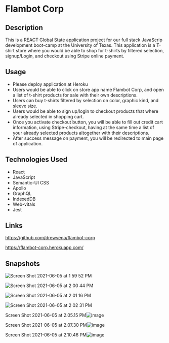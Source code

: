 # Flambot Corp

## Description

This is a REACT Global State application project for our full stack JavaScrip development boot-camp at the University of Texas. This application is a T-shirt store where you would be able to shop for t-shirts by filtered selection, signup/Login, and checkout using Stripe online payment.

## Usage

* Please deploy application at Heroku
* Users would be able to click on store app name Flambot Corp, and open a list of t-shirt products for sale with their own descriptions.
* Users can buy t-shirts filtered by selection on color, graphic kind, and sleeve size.
* Users would be able to sign up/login to checkout products that where already selected in shopping cart. 
* Once you activate checkout button, you will be able to fill out credit cart information, using Stripe-checkout, having at the same time a list of your already selected products altogether with their descriptions.
* After success message on payment, you will be redirected to main page of application.

## Technologies Used

* React
* JavaScript
* Semantic-UI CSS
* Apollo
* GraphQL
* IndexedDB
* Web-vitals
* Jest

## Links

https://github.com/drewvena/flambot-corp

https://flambot-corp.herokuapp.com/

## Snapshots

![Screen Shot 2021-06-05 at 1 59 52 PM](https://user-images.githubusercontent.com/69886471/120904381-ab8fbe00-c611-11eb-86d9-97ebb506a933.png)

![Screen Shot 2021-06-05 at 2 00 44 PM](https://user-images.githubusercontent.com/69886471/120904390-b6e2e980-c611-11eb-9167-457f9db7a67e.png)

![Screen Shot 2021-06-05 at 2 01 16 PM](https://user-images.githubusercontent.com/69886471/120904401-c19d7e80-c611-11eb-9ac3-618cc22ab97d.png)

![Screen Shot 2021-06-05 at 2 02 31 PM](https://user-images.githubusercontent.com/69886471/120904405-c82bf600-c611-11eb-8324-4e2bc6f98983.png)

Screen Shot 2021-06-05 at 2.05.15 PM![image](https://user-images.githubusercontent.com/69886471/120904419-d843d580-c611-11eb-8c6b-cae06d1cb26f.png)

Screen Shot 2021-06-05 at 2.07.30 PM![image](https://user-images.githubusercontent.com/69886471/120904427-e134a700-c611-11eb-80d6-bed3ea0ce6f7.png)

Screen Shot 2021-06-05 at 2.10.46 PM![image](https://user-images.githubusercontent.com/69886471/120904433-edb8ff80-c611-11eb-94c7-5f7966e4e4e9.png)
